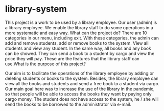 # library-system
This project is a work to be used by a library employee. Our user (admin) is a library employee. We enable the library staff to do some operations in a more systematic and easy way.  What can the project do?  There are 10 categories in our menu, including exit. With these categories, the admin can add and remove students, add or remove books to the system. View all students and view any student. In the same way, all books and any book can be showed. They can send a book to a student by cargo and view the price they will pay. These are the features that the library staff can use.What is the purpose of this project?

Our aim is to facilitate the operations of the library employee by adding or deleting students or books to the system. Besides, the library employee can view all the books and students and send a free book to a student via cargo. Our main goal here was to increase the use of the library in the pandemic, so that people will be able to access the books they want by paying only cargo money. The student does not have access to the system, he / she will send the books to be borrowed to the administrator via e-mail.

